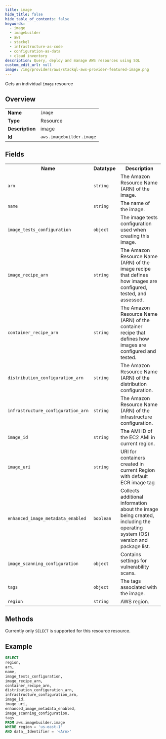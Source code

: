 ```yaml
---
title: image
hide_title: false
hide_table_of_contents: false
keywords:
  - image
  - imagebuilder
  - aws
  - stackql
  - infrastructure-as-code
  - configuration-as-data
  - cloud inventory
description: Query, deploy and manage AWS resources using SQL
custom_edit_url: null
image: /img/providers/aws/stackql-aws-provider-featured-image.png
---
```

Gets an individual <code>image</code> resource

## Overview
<table><tbody>
<tr><td><b>Name</b></td><td><code>image</code></td></tr>
<tr><td><b>Type</b></td><td>Resource</td></tr>
<tr><td><b>Description</b></td><td>image</td></tr>
<tr><td><b>Id</b></td><td><code>aws.imagebuilder.image</code></td></tr>
</tbody></table>

## Fields
<table><tbody>
<tr><th>Name</th><th>Datatype</th><th>Description</th></tr>
<tr><td><code>arn</code></td><td><code>string</code></td><td>The Amazon Resource Name (ARN) of the image.</td></tr>
<tr><td><code>name</code></td><td><code>string</code></td><td>The name of the image.</td></tr>
<tr><td><code>image_tests_configuration</code></td><td><code>object</code></td><td>The image tests configuration used when creating this image.</td></tr>
<tr><td><code>image_recipe_arn</code></td><td><code>string</code></td><td>The Amazon Resource Name (ARN) of the image recipe that defines how images are configured, tested, and assessed.</td></tr>
<tr><td><code>container_recipe_arn</code></td><td><code>string</code></td><td>The Amazon Resource Name (ARN) of the container recipe that defines how images are configured and tested.</td></tr>
<tr><td><code>distribution_configuration_arn</code></td><td><code>string</code></td><td>The Amazon Resource Name (ARN) of the distribution configuration.</td></tr>
<tr><td><code>infrastructure_configuration_arn</code></td><td><code>string</code></td><td>The Amazon Resource Name (ARN) of the infrastructure configuration.</td></tr>
<tr><td><code>image_id</code></td><td><code>string</code></td><td>The AMI ID of the EC2 AMI in current region.</td></tr>
<tr><td><code>image_uri</code></td><td><code>string</code></td><td>URI for containers created in current Region with default ECR image tag</td></tr>
<tr><td><code>enhanced_image_metadata_enabled</code></td><td><code>boolean</code></td><td>Collects additional information about the image being created, including the operating system (OS) version and package list.</td></tr>
<tr><td><code>image_scanning_configuration</code></td><td><code>object</code></td><td>Contains settings for vulnerability scans.</td></tr>
<tr><td><code>tags</code></td><td><code>object</code></td><td>The tags associated with the image.</td></tr>
<tr><td><code>region</code></td><td><code>string</code></td><td>AWS region.</td></tr>

</tbody></table>

## Methods
Currently only <code>SELECT</code> is supported for this resource resource.

## Example
```sql
SELECT
region,
arn,
name,
image_tests_configuration,
image_recipe_arn,
container_recipe_arn,
distribution_configuration_arn,
infrastructure_configuration_arn,
image_id,
image_uri,
enhanced_image_metadata_enabled,
image_scanning_configuration,
tags
FROM aws.imagebuilder.image
WHERE region = 'us-east-1'
AND data__Identifier = '<Arn>'
```
